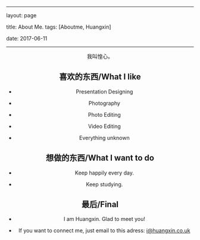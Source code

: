 ﻿---

layout: page

title: About Me.
tags: [Aboutme, Huangxin]

date: 2017-06-11



---


    

<center><a href="https://techhx.github.io//assets/img/logo-doge.png"><b></b></a> 我叫惶心。




## 喜欢的东西/What I like

* Presentation Designing

* Photography

* Photo Editing

* Video Editing

* Everything unknown






## 想做的东西/What I want to do


* Keep happily every day.

* Keep studying.



## 最后/Final

* I am Huangxin. Glad to meet you!

* If you want to connect me, just email to this adress:
i@huangxin.co.uk

